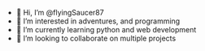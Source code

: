 - 👋 Hi, I’m @flyingSaucer87
- 👀 I’m interested in adventures, and programming
- 🌱 I’m currently learning python and web development
- 💞️ I’m looking to collaborate on multiple projects

<!---
flyingSaucer87/flyingSaucer87 is a ✨ special ✨ repository because its `README.md` (this file) appears on your GitHub profile.
You can click the Preview link to take a look at your changes.

lmfaooo
--->
